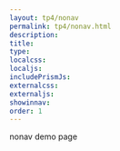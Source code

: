 ```yaml
---
layout: tp4/nonav
permalink: tp4/nonav.html
description:
title:
type:
localcss:
localjs:
includePrismJs:
externalcss:
externaljs:
showinnav:
order: 1
---
```


nonav demo page